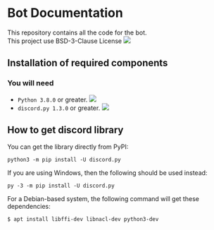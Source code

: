 # Bot Documentation
This repository contains all the code for the bot. <br>
This project use BSD-3-Clause License <a href='LICENSE'><img src='https://raster.shields.io/badge/Read-LICENSE-orange.png'></a>


## Installation of required components

### You will need
- `Python 3.8.0` or greater. <a href='https://www.python.org/downloads/'><img src='https://raster.shields.io/badge/Download-Python-brightgreen.png'></a>
- `discord.py 1.3.0` or greater.  <a href='#how-to-get-discord-library'><img src='https://raster.shields.io/badge/How%20to%20get-discord.py-blue.png'></a>


## How to get **discord** library
You can get the library directly from PyPI: <br>
```command
python3 -m pip install -U discord.py
```

If you are using Windows, then the following should be used instead: <br>
```command
py -3 -m pip install -U discord.py
```

For a Debian-based system, the following command will get these dependencies: <br>
```command
$ apt install libffi-dev libnacl-dev python3-dev
```
